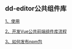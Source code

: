 ## dd-editor公共组件库

[1、使用](./docs/use.md)

[2、开发Vue公共前端组件库流程](./docs/library.md)

[3、如何发布npm包](./docs/deploy.md)